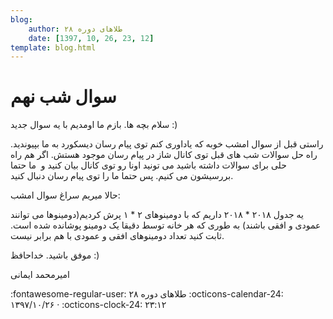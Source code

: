 ```yaml
---
blog:
    author: طلاهای دوره ۲۸
    date: [1397, 10, 26, 23, 12]
template: blog.html
---
```

# سوال شب نهم

<div class="cnt">
<p>سلام بچه ها. بازم ما اومدیم با یه سوال جدید :)</p>
<p>راستی قبل از سوال امشب خوبه که یاداوری کنم توی پیام رسان دیسکورد به ما بپیوندید. راه حل سوالات شب های قبل توی کانال شاز در پیام رسان موجود هستش. اگر هم راه حلی برای سوالات داشته باشید می تونید اونا رو توی کانال بیان کنید و  ما حتما بررسیشون می کنیم. پس حتما ما را توی پیام رسان دنبال کنید.</p>
<p>حالا میریم سراغ سوال امشب:</p>
<p>یه جدول ۲۰۱۸ * ۲۰۱۸ داریم که با دومینوهای ۲ * ۱ پرش کردیم(دومینوها می توانند عمودی و افقی باشند) به طوری که هر خانه توسط دقیقا یک دومینو پوشانده شده است. ثابت کنید تعداد دومینوهای افقی و عمودی با هم برابر نیست.</p>
<p>موفق باشید. خداحافظ :)</p>

<p>امیرمحمد ایمانی</p>
</div>

<div class="blog-info" markdown>
<span class="blog-author">
:fontawesome-regular-user: طلاهای دوره ۲۸
</span>
<span class="blog-date">
:octicons-calendar-24: ۱۳۹۷/۱۰/۲۶ · :octicons-clock-24: ۲۳:۱۲
</span>
</div>

